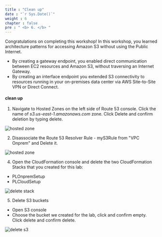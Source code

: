 ```yaml
---
title : "Clean up"
date : "`r Sys.Date()`"
weight : 6
chapter : false
pre : " <b> 6. </b> "
---
```

Congratulations on completing this workshop! 
In this workshop, you learned architecture patterns for accessing Amazon S3 without using the Public Internet. 
+ By creating a gateway endpoint, you enabled direct communication between EC2 resources and Amazon S3, without traversing an Internet Gateway. 
+ By creating an interface endpoint you extended S3 connectivity to resources running in your on-premises data center via AWS Site-to-Site VPN or Direct Connect. 

#### clean up
1. Navigate to Hosted Zones on the left side of Route 53 console. Click the name of *s3.us-east-1.amazonaws.com* zone. Click Delete and confirm deletion by typing delete. 

![hosted zone](/images/cleanup/delete-zone.png?featherlight=false&width=90pc)

2. Disassociate the Route 53 Resolver Rule - myS3Rule from "VPC Onprem" and Delete it. 

![hosted zone](/images/cleanup/vpc.png?featherlight=false&width=90pc)

4. Open the CloudFormation console  and delete the two CloudFormation Stacks that you created for this lab:
+ PLOnpremSetup
+ PLCloudSetup

![delete stack](/images/cleanup/delete-stack.png?featherlight=false&width=90pc)

5. Delete S3 buckets
+ Open S3 console
+ Choose the bucket we created for the lab, click and confirm empty. Click delete and confirm delete.

![delete s3](/images/cleanup/delete-s3.png?featherlight=false&width=90pc)